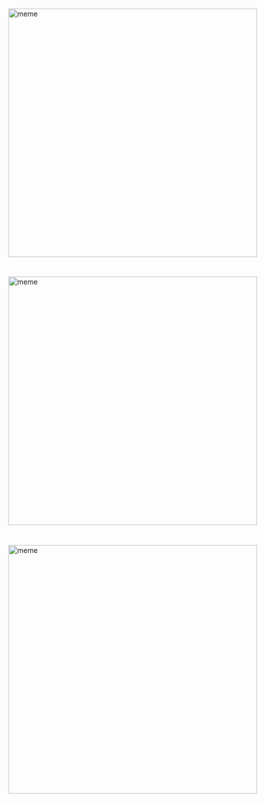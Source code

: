 <h1></h1> <img src="https://i.redd.it/c1aqn2wymfea1.jpg" alt="meme" width="500" height="500"></img><h1></h1> <img src="https://i.redd.it/ncyexointxba1.jpg" alt="meme" width="500" height="500"></img><h1></h1> <img src="https://i.redd.it/sgl4cehk9kaa1.jpg" alt="meme" width="500" height="500"></img>